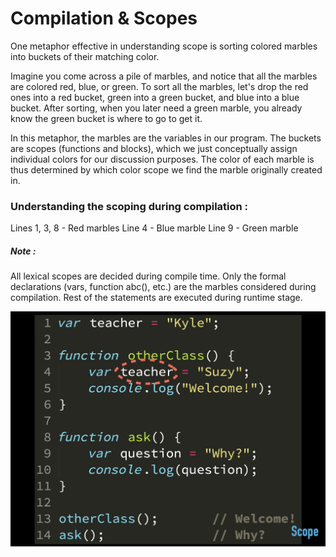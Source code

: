 # Compilation & Scopes

One metaphor effective in understanding scope is sorting colored marbles into buckets of their matching color.


Imagine you come across a pile of marbles, and notice that all the marbles are colored red, blue, or green. To sort all the marbles, let's drop the red ones into a red bucket, green into a green bucket, and blue into a blue bucket. After sorting, when you later need a green marble, you already know the green bucket is where to go to get it.

In this metaphor, the marbles are the variables in our program. The buckets are scopes (functions and blocks), which we just conceptually assign individual colors for our discussion purposes. The color of each marble is thus determined by which color scope we find the marble originally created in.


### Understanding the scoping during compilation :
Lines 1, 3, 8 - Red marbles
Line 4 - Blue marble
Line 9 - Green marble



##### *Note* :
All lexical scopes are decided during compile time. Only the formal declarations (vars, function abc(), etc.) are the marbles considered during compilation. Rest of the statements are executed during runtime stage.

![](deepimages/1.jpeg)
